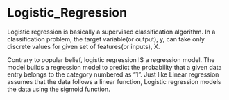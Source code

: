# Logistic_Regression
 Logistic regression is basically a supervised classification algorithm. In a classification problem, the target variable(or output), y, can take only discrete values for given set of features(or inputs), X.

Contrary to popular belief, logistic regression IS a regression model. The model builds a regression model to predict the probability that a given data entry belongs to the category numbered as “1”. Just like Linear regression assumes that the data follows a linear function, Logistic regression models the data using the sigmoid function.
